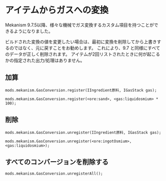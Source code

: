 # アイテムからガスへの変換

Mekanism 9.7.5以降、様々な機械でガス変換するカスタム項目を持つことができるようになりました。

ビルドされた変換の値を変更したい場合は、最初に変換を削除してから上書きするのではなく、元に戻すことをお勧めします。 これにより、9.7 と同様にすべてのデータが正しく削除されます。 アイテムが2回リストされたときに何が起こるかの指定された出力/処理はありません。

## 加算

```zenscript
mods.mekanism.GasConversion.register(IIngredient原料, IGasStack gas);

mods.mekanism.GasConversion.register(<ore:sand>, <gas:liquidosmium> * 100);
```

## 削除

```zenscript
mods.mekanism.GasConversion.unregister(IIngredient原料, IGasStack gas);

mods.mekanism.GasConversion.unregister(<ore:ingotOsmium>, <gas:liquidosmium>);
```

## すべてのコンバージョンを削除する

```zenscript
mods.mekanism.GasConversion.unregisterAll();
```